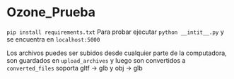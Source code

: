 # Ozone_Prueba

`pip install requirements.txt`
Para probar ejecutar `python __intit__.py` y se encuentra en `localhost:5000`

Los archivos puedes ser subidos desde cualquier parte de la computadora, son guardados en `upload_archives` y luego son convertidos a `converted_files` soporta gltf -> glb y obj -> glb

